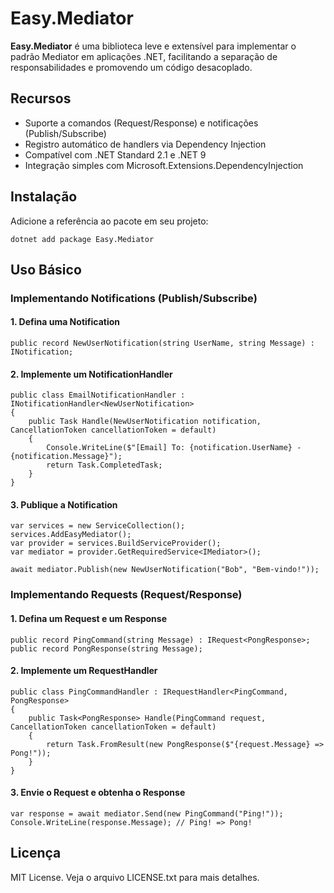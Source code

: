 # Easy.Mediator

**Easy.Mediator** é uma biblioteca leve e extensível para implementar o padrão Mediator em aplicações .NET, facilitando a separação de responsabilidades e promovendo um código desacoplado.

## Recursos

- Suporte a comandos (Request/Response) e notificações (Publish/Subscribe)
- Registro automático de handlers via Dependency Injection
- Compatível com .NET Standard 2.1 e .NET 9
- Integração simples com Microsoft.Extensions.DependencyInjection

## Instalação

Adicione a referência ao pacote em seu projeto:
```
dotnet add package Easy.Mediator
```
## Uso Básico

### Implementando Notifications (Publish/Subscribe)

#### 1. Defina uma Notification
```
public record NewUserNotification(string UserName, string Message) : INotification;
```
#### 2. Implemente um NotificationHandler
```
public class EmailNotificationHandler : INotificationHandler<NewUserNotification>
{
    public Task Handle(NewUserNotification notification, CancellationToken cancellationToken = default)
    {
        Console.WriteLine($"[Email] To: {notification.UserName} - {notification.Message}");
        return Task.CompletedTask;
    }
}
```
#### 3. Publique a Notification
```
var services = new ServiceCollection();
services.AddEasyMediator();
var provider = services.BuildServiceProvider();
var mediator = provider.GetRequiredService<IMediator>();

await mediator.Publish(new NewUserNotification("Bob", "Bem-vindo!"));
```
### Implementando Requests (Request/Response)

#### 1. Defina um Request e um Response
```
public record PingCommand(string Message) : IRequest<PongResponse>;
public record PongResponse(string Message);
```
#### 2. Implemente um RequestHandler
```
public class PingCommandHandler : IRequestHandler<PingCommand, PongResponse>
{
    public Task<PongResponse> Handle(PingCommand request, CancellationToken cancellationToken = default)
    {
        return Task.FromResult(new PongResponse($"{request.Message} => Pong!"));
    }
}
```
#### 3. Envie o Request e obtenha o Response
```
var response = await mediator.Send(new PingCommand("Ping!"));
Console.WriteLine(response.Message); // Ping! => Pong!
```

## Licença

MIT License. Veja o arquivo LICENSE.txt para mais detalhes.
